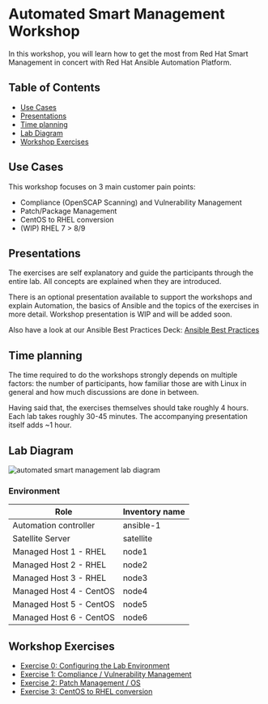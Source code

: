 # Automated Smart Management Workshop

In this workshop, you will learn how to get the most from Red Hat Smart Management in concert with Red Hat Ansible Automation Platform.

## Table of Contents
- [Use Cases](#use-cases)
- [Presentations](#presentations)
- [Time planning](#time-planning)
- [Lab Diagram](#lab-diagram)
- [Workshop Exercises](#Workshop-Exercises)

## Use Cases

This workshop focuses on 3 main customer pain points:
- Compliance (OpenSCAP Scanning) and Vulnerability Management
- Patch/Package Management
- CentOS to RHEL conversion
- (WIP) RHEL 7 > 8/9

## Presentations

The exercises are self explanatory and guide the participants through the entire lab. All concepts are explained when they are introduced.

There is an optional presentation available to support the workshops and explain Automation, the basics of Ansible and the topics of the exercises in more detail.  Workshop presentation is WIP and will be added soon.

Also have a look at our Ansible Best Practices Deck:
[Ansible Best Practices](../../decks/ansible_best_practices.pdf)

## Time planning

The time required to do the workshops strongly depends on multiple factors: the number of participants, how familiar those are with Linux in general and how much discussions are done in between.

Having said that, the exercises themselves should take roughly 4 hours. Each lab takes roughly 30-45 minutes. The accompanying presentation itself adds ~1 hour.

## Lab Diagram
![automated smart management lab diagram](../../images/ansible_smart_mgmt_diagram.png#centreme)

### Environment

| Role                    | Inventory name |
| ------------------------| ---------------|
| Automation controller   | ansible-1      |
| Satellite Server        | satellite      |
| Managed Host 1 - RHEL   | node1          |
| Managed Host 2 - RHEL   | node2          |
| Managed Host 3 - RHEL   | node3          |
| Managed Host 4 - CentOS | node4          |
| Managed Host 5 - CentOS | node5          |
| Managed Host 6 - CentOS | node6          |



## Workshop Exercises

* [Exercise 0: Configuring the Lab Environment](0-setup/README.md)
* [Exercise 1: Compliance / Vulnerability Management](1-compliance/README.md)
* [Exercise 2: Patch Management / OS](2-patching/README.md)
* [Exercise 3: CentOS to RHEL conversion](3-convert2rhel/README.md)
